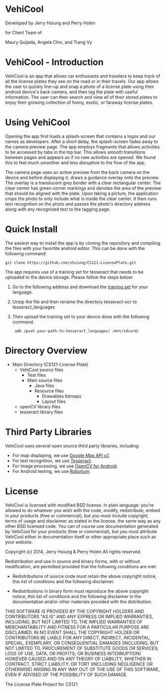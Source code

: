 VehiCool
==================

Developed by Jerry Hsiung and Perry Holen

for Client Team of

Maury Quijada, Angela Chin, and Trang Vy

VehiCool - Introduction
==================
VehiCool is an app that allows car enthusiasts and travelers to keep track of all the license plates
they see on the road or in their travels. Our app allows the user to quickly line-up and snap a
photo of a license plate using their android device's back camera, and then tag the plate with
useful information. The user can then search and view all of their stored plates to enjoy their
growing collection of funny, exotic, or faraway license plates.

Using VehiCool
==================
Opening the app first loads a splash-screen that contains a logos and our names as developers.
After a short delay, the splash-screen fades away to the camera preview page. The app employs
fragments that allows activities to be accessed by tabs in the top bar. This allows smooth
transitions between pages and appears as if no new activities are opened. We found this to feel
much smoother and less disruptive to the flow of the app.

The camera page uses an active preview from the back camera on the device and before displaying it,
draws a guidance overlay onto the preview. The overlay is a translucent grey border with a clear
rectangular center. The clear center has green corner markings and denotes the area of the preview
that should be aligned with the plate. Upon taking a picture, the application crops the photo to
only include what is inside the clear center. It then runs text recognition on the photo and
passes the photo's directory address along with any recognized text to the tagging page.

Quick Install
==================
The easiest way to install the app is by cloning the repository and compiling the files with your
favortite android editor. This can be done with the following command:

	git clone https://github.com/shsiung/CS121-LicensePlate.git

The app requires use of a training set for tesseract that needs to be uploaded to the device storage.
Please follow the steps below:

1. Go to the following address and download the [training set](https://code.google.com/p/tesseract-ocr/downloads/list.) for your language.
2. Unzip the file and then rename the directory tesseract-ocr to tesseract_languages 
3. Then upload the training set to your device done with the following command.
	

		adb /push your-path-to-tesseract_languages/ /mnt/sdcard/

Directory Overview
==================
- Main Directory (CS121-License Plate)
	- VehiCool source files 
		- Test files
		- Main source files
			- Java files
			- Resource files
				- Drawables bitmaps 
				- Layout files
	- openCV library files 
	- tesseract library files

Third Party Libraries
==================
VehiCool uses several open source third party libraries, including:

- For map displaying, we use [Google Map API v2](https://developers.google.com/maps/documentation/android/).
- For text recognition, we use [Tesseract](https://code.google.com/p/tesseract-ocr/).
- For image processing, we use [OpenCV for Android](http://opencv.org/platforms/android.html).
- For Android testing, we use [Robotium](https://code.google.com/p/robotium/).

License
=======

VehiCool is licensed with modified BSD license. In plain language: you're allowed to do whatever
you wish with the code, modify, redistribute, embed in your products (free or commercial), but you
 must include copyright, terms of usage and disclaimer as stated in the license, the same way as
 any other BSD licensed code. You can of course use documentation generated by VehiCool for your
 products (free or commercial), but you must attribute VehiCool either in documentation itself or
 other appropriate place such as your website.

Copyright (c) 2014, Jerry Hsiung & Perry Holen
All rights reserved.

Redistribution and use in source and binary forms, with or without
modification, are permitted provided that the following conditions are met:

* Redistributions of source code must retain the above copyright notice, this
  list of conditions and the following disclaimer.

* Redistributions in binary form must reproduce the above copyright notice,
  this list of conditions and the following disclaimer in the documentation
  and/or other materials provided with the distribution.

THIS SOFTWARE IS PROVIDED BY THE COPYRIGHT HOLDERS AND CONTRIBUTORS "AS IS"
AND ANY EXPRESS OR IMPLIED WARRANTIES, INCLUDING, BUT NOT LIMITED TO, THE
IMPLIED WARRANTIES OF MERCHANTABILITY AND FITNESS FOR A PARTICULAR PURPOSE ARE
DISCLAIMED. IN NO EVENT SHALL THE COPYRIGHT HOLDER OR CONTRIBUTORS BE LIABLE
FOR ANY DIRECT, INDIRECT, INCIDENTAL, SPECIAL, EXEMPLARY, OR CONSEQUENTIAL
DAMAGES (INCLUDING, BUT NOT LIMITED TO, PROCUREMENT OF SUBSTITUTE GOODS OR
SERVICES; LOSS OF USE, DATA, OR PROFITS; OR BUSINESS INTERRUPTION) HOWEVER
CAUSED AND ON ANY THEORY OF LIABILITY, WHETHER IN CONTRACT, STRICT LIABILITY,
OR TORT (INCLUDING NEGLIGENCE OR OTHERWISE) ARISING IN ANY WAY OUT OF THE USE
OF THIS SOFTWARE, EVEN IF ADVISED OF THE POSSIBILITY OF SUCH DAMAGE.



The License Plate Project for CS121

